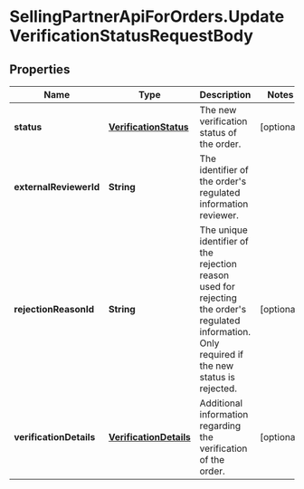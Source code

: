 # SellingPartnerApiForOrders.UpdateVerificationStatusRequestBody

## Properties
Name | Type | Description | Notes
------------ | ------------- | ------------- | -------------
**status** | [**VerificationStatus**](VerificationStatus.md) | The new verification status of the order. | [optional] 
**externalReviewerId** | **String** | The identifier of the order's regulated information reviewer. | 
**rejectionReasonId** | **String** | The unique identifier of the rejection reason used for rejecting the order's regulated information. Only required if the new status is rejected. | [optional] 
**verificationDetails** | [**VerificationDetails**](VerificationDetails.md) | Additional information regarding the verification of the order. | [optional] 


